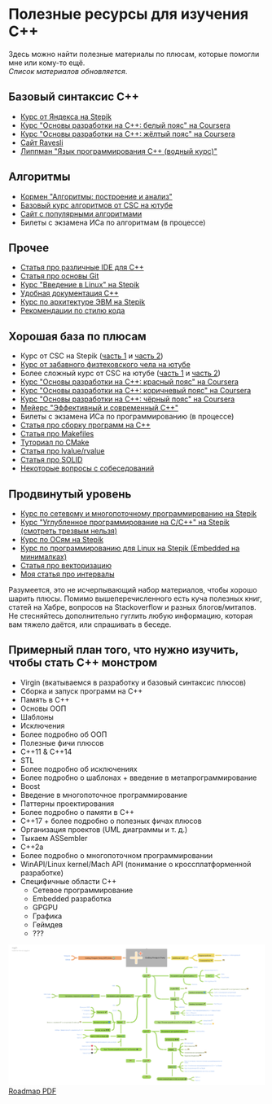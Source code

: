 # Полезные ресурсы для изучения C++

Здесь можно найти полезные материалы по плюсам, которые помогли мне или кому-то ещё.\
*Список материалов обновляется*.

## Базовый синтаксис C++

- [Курс от Яндекса на Stepik](https://stepik.org/course/363)
- [Курс "Основы разработки на C++: белый пояс" на Coursera](https://www.coursera.org/programs/itmo-university-al-mvhbz/browse?productId=Pl4ufpPXEeaNFwpTUaS5fQ&productType=course&query=с%2B%2B+белый+пояс&showMiniModal=true)
- [Курс "Основы разработки на C++: жёлтый пояс" на Coursera](https://www.coursera.org/programs/itmo-university-al-mvhbz/browse?productId=wNYswUxHEeelTA5rVsWkbg&productType=course&query=с%2B%2B+желтый+пояс&showMiniModal=true)
- [Сайт Ravesli](https://ravesli.com/uroki-cpp/#toc-0)
- [Липпман "Язык программирования C++ (водный курс)"](http://tka4.org/materials/lib/Articles-Books/C++/Стенли%20Липпман,%20Жози%20Лажойе%20-%20Язык%20программирования%20C++.%20Вводный%20курс.pdf)

## Алгоритмы

- [Кормен "Алгоритмы: построение и анализ"](https://e-maxx.ru/bookz/files/cormen.pdf)
- [Базовый курс алгоритмов от CSC на ютубе](https://www.youtube.com/playlist?list=PLlb7e2G7aSpQutUr7qYIunvm04cqdr5mx)
- [Сайт с популярными алгоритмами](https://brestprog.by/topics/)
- Билеты с экзамена ИСа по алгоритмам (в процессе)

## Прочее

- [Статья про различные IDE для C++](https://itvdn.com/ru/blog/article/cplspls-top7)
- [Статья про основы Git](https://medium.com/nuances-of-programming/знакомство-с-git-и-github-руководство-для-начинающих-54ea2567d76c)
- [Курс "Введение в Linux" на Stepik](https://stepik.org/course/73)
- [Удобная документация C++](https://en.cppreference.com/w/)
- [Курс по архитектуре ЭВМ на Stepik](https://stepik.org/course/253)
- [Рекомендации по стилю кода](https://habr.com/ru/post/172091/)

## Хорошая база по плюсам

- Курс от CSC на Stepik ([часть 1](https://stepik.org/course/7) и [часть 2](https://stepik.org/course/3206))
- [Курс от забавного физтеховского чела на ютубе](https://www.youtube.com/playlist?list=PL4_hYwCyhAvY2dY_tnTv3-TJThzcloCvM)
- Более сложный курс от CSC на ютубе ([часть 1](https://www.youtube.com/playlist?list=PLlb7e2G7aSpTFea2FYxp7mFfbZW-xavhL) и [часть 2](https://www.youtube.com/playlist?list=PLlb7e2G7aSpRs7YafQ1GgJvyRku10m1RN))
- [Курс "Основы разработки на C++: красный пояс" на Coursera](https://www.coursera.org/programs/itmo-university-al-mvhbz/browse?productId=vHqyWKloEee4dQ4f4OrUMg&productType=course&query=с%2B%2B+красный+пояс&showMiniModal=true)
- [Курс "Основы разработки на C++: коричневый пояс" на Coursera](https://www.coursera.org/programs/itmo-university-al-mvhbz/browse?productId=0jkatqloEeecJQoI0GzQzg&productType=course&query=с%2B%2B+коричневый+пояс&showMiniModal=true)
- [Курс "Основы разработки на C++: чёрный пояс" на Coursera](https://www.coursera.org/programs/itmo-university-al-mvhbz/browse?productId=4AfNP6loEeevAAqY8Yp9-A&productType=course&query=с%2B%2B+черный+пояс&showMiniModal=true)
- [Мейерс "Эффективный и современный C++"](https://coollib.net/b.usr/Skott_Meyers_Effektivnyiy_i_sovremennyiy_C%2B%2B.pdf)
- Билеты с экзамена ИСа по программированию (в процессе)
- [Статья про сборку программ на C++](https://habr.com/ru/post/478124/)
- [Статья про Makefiles](https://habr.com/ru/post/155201/)
- [Туториал по CMake](https://neerc.ifmo.ru/wiki/index.php?title=CMake_Tutorial)
- [Статья про lvalue/rvalue](https://habr.com/ru/post/441742/)
- [Статья про SOLID](https://medium.com/webbdev/solid-4ffc018077da)
- [Некоторые вопросы с собеседований](http://www.quizful.net/interview/cpp)

## Продвинутый уровень

- [Курс по сетевому и многопоточному программированию на Stepik](https://stepik.org/course/149)
- [Курс "Углубленное программирование на C/C++" на Stepik (смотреть трезвым нельзя)](https://stepik.org/course/153)
- [Курс по ОСям на Stepik](https://stepik.org/course/1780)
- [Курс по программированию для Linux на Stepik (Embedded на минималках)](https://stepik.org/course/548)
- [Статья про векторизацию](https://algorithmica.org/ru/sse)
- [Моя статья про интервалы](https://habr.com/ru/post/440388/)

Разумеется, это не исчерпывающий набор материалов, чтобы хорошо шарить плюсы. Помимо вышеперечисленного есть куча полезных книг, статей на Хабре, вопросов на Stackoverflow и разных блогов/митапов. Не стесняйтесь дополнительно гуглить любую информацию, которая вам тяжело даётся, или спрашивать в беседе.

## Примерный план того, что нужно изучить, чтобы стать C++ монстром

- Virgin (вкатываемся в разработку и базовый синтаксис плюсов)
- Сборка и запуск программ на C++
- Память в C++
- Основы ООП
- Шаблоны
- Исключения
- Более подробно об ООП
- Полезные фичи плюсов
- C++11 & C++14
- STL
- Более подробно об исключениях
- Более подробно о шаблонах + введение в метапрограммирование
- Boost
- Введение в многопоточное программирование
- Паттерны проектирования
- Более подробно о памяти в C++
- C++17 + более подробно о полезных фичах плюсов
- Организация проектов (UML диаграммы и т. д.)
- Тыкаем ASSembler
- C++2a
- Более подробно о многопоточном программировании
- WinAPI/Linux kernel/Mach API (понимание о кроссплатформенной разработке)
- Специфичные области C++
  - Сетевое программирование
  - Embedded разработка
  - GPGPU
  - Графика
  - Геймдев
  - ???
  
![Coding_Penguin_Party_Roadmap.png](https://github.com/CodingPenguinParty/kernel/blob/master/images/Coding_Penguin_Party_Roadmap.png)
[Roadmap PDF](https://github.com/CodingPenguinParty/kernel/blob/master/images/Coding_Penguin_Party_Roadmap.pdf)